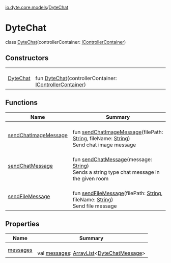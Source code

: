 [io.dyte.core.models](../index.md)/[DyteChat](index.md)

# DyteChat


class [DyteChat](index.md)(controllerContainer: [IControllerContainer](../../com.dyte.mobilecorekmm.controllers/-i-controller-container/index.md))

## Constructors

| | |
|---|---|
| [DyteChat](-dyte-chat.md) | <br/>fun [DyteChat](-dyte-chat.md)(controllerContainer: [IControllerContainer](../../com.dyte.mobilecorekmm.controllers/-i-controller-container/index.md)) |

## Functions

| Name | Summary |
|---|---|
| [sendChatImageMessage](send-chat-image-message.md) | <br/>fun [sendChatImageMessage](send-chat-image-message.md)(filePath: [String](https://kotlinlang.org/api/latest/jvm/stdlib/kotlin/-string/index.html), fileName: [String](https://kotlinlang.org/api/latest/jvm/stdlib/kotlin/-string/index.html))<br/>Send chat image message |
| [sendChatMessage](send-chat-message.md) | <br/>fun [sendChatMessage](send-chat-message.md)(message: [String](https://kotlinlang.org/api/latest/jvm/stdlib/kotlin/-string/index.html))<br/>Sends a string type chat message in the given room |
| [sendFileMessage](send-file-message.md) | <br/>fun [sendFileMessage](send-file-message.md)(filePath: [String](https://kotlinlang.org/api/latest/jvm/stdlib/kotlin/-string/index.html), fileName: [String](https://kotlinlang.org/api/latest/jvm/stdlib/kotlin/-string/index.html))<br/>Send file message |

## Properties

| Name | Summary |
|---|---|
| [messages](messages.md) | <br/>val [messages](messages.md): [ArrayList](https://kotlinlang.org/api/latest/jvm/stdlib/kotlin.collections/-array-list/index.html)&lt;[DyteChatMessage](../-dyte-chat-message/index.md)&gt; |
